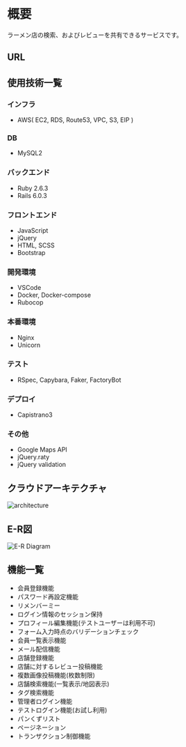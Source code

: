 # 概要
ラーメン店の検索、およびレビューを共有できるサービスです。

## URL

## 使用技術一覧
### インフラ
* AWS( EC2, RDS, Route53, VPC, S3, EIP )
### DB
* MySQL2
### バックエンド
* Ruby 2.6.3
* Rails 6.0.3
### フロントエンド
* JavaScript
* jQuery
* HTML, SCSS
* Bootstrap
### 開発環境
* VSCode
* Docker, Docker-compose
* Rubocop
### 本番環境
* Nginx
* Unicorn
### テスト
* RSpec, Capybara, Faker, FactoryBot
### デプロイ
* Capistrano3
### その他
* Google Maps API
* jQuery.raty
* jQuery validation

## クラウドアーキテクチャ
![architecture](https://user-images.githubusercontent.com/67304331/92231189-50e0fe80-eee7-11ea-8de9-2933be8875cf.png)

## E-R図
![E-R Diagram](https://user-images.githubusercontent.com/67304331/92330687-b7167e80-f0ab-11ea-9266-c482bff8f029.png)


## 機能一覧
* 会員登録機能
* パスワード再設定機能
* リメンバーミー
* ログイン情報のセッション保持
* プロフィール編集機能(テストユーザーは利用不可)
* フォーム入力時点のバリデーションチェック
* 会員一覧表示機能
* メール配信機能
* 店舗登録機能
* 店舗に対するレビュー投稿機能
* 複数画像投稿機能(枚数制限)
* 店舗検索機能(一覧表示/地図表示)
* タグ検索機能
* 管理者ログイン機能
* テストログイン機能(お試し利用)
* パンくずリスト
* ページネーション
* トランザクション制御機能

